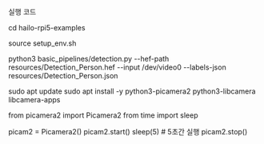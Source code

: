실행 코드

cd hailo-rpi5-examples

source setup_env.sh

python3 basic_pipelines/detection.py --hef-path resources/Detection_Person.hef --input /dev/video0 --labels-json resources/Detection_Person.json


sudo apt update
sudo apt install -y python3-picamera2 python3-libcamera libcamera-apps


from picamera2 import Picamera2
from time import sleep

picam2 = Picamera2()
picam2.start()
sleep(5)  # 5초간 실행
picam2.stop()
